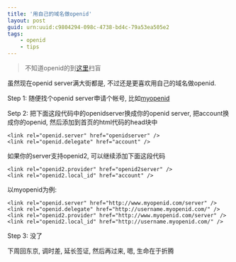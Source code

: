 ```yaml
---
title: '用自己的域名做openid'
layout: post
guid: urn:uuid:c9804294-098c-4738-bd4c-79a53ea505e2
tags:
    - openid
    - tips
---
```


> 不知道openid的到[这里](http://en.wikipedia.org/wiki/Openid)扫盲

虽然现在openid server满大街都是, 不过还是更喜欢用自己的域名做openid.

Step 1: 随便找个openid server申请个帐号, 比如[myopenid](http://www.myopenid.com)

Setp 2: 把下面这段代码中的openidserver换成你的openid server, 把account换成你的openid, 然后添加到首页的html代码的head块中

    <link rel="openid.server" href="openidserver" />
    <link rel="openid.delegate" href="account" />

如果你的server支持openid2, 可以继续添加下面这段代码

    <link rel="openid2.provider" href="openid2server" />
    <link rel="openid2.local_id" href="account" />                                                                                                                                                      

以myopenid为例:

    <link rel="openid.server" href="http://www.myopenid.com/server" />
    <link rel="openid.delegate" href="http://username.myopenid.com/" />
    <link rel="openid2.provider" href="http://www.myopenid.com/server" />
    <link rel="openid2.local_id" href="http://username.myopenid.com/" />                                                                                                                                

Step 3: 没了

下周回东京, 调时差, 延长签证, 然后再过来, 嗯, 生命在于折腾

